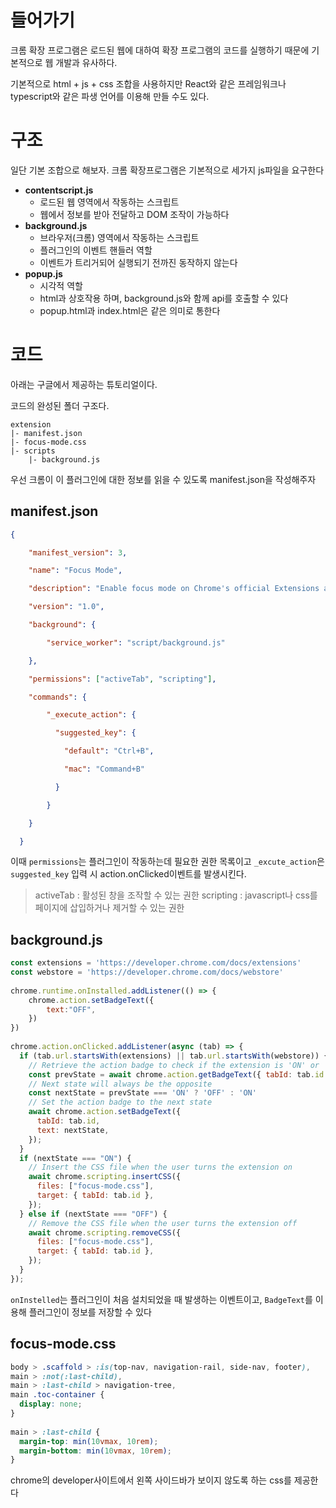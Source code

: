 

# 들어가기
크롬 확장 프로그램은 로드된 웹에 대하여 확장 프로그램의 코드를 실행하기 때문에 기본적으로 웹 개발과 유사하다.

기본적으로 html + js + css 조합을 사용하지만 React와 같은 프레임워크나 typescript와 같은 파생 언어를  이용해 만들 수도 있다.

# 구조
일단 기본 조합으로 해보자.
크롬 확장프로그램은 기본적으로 세가지 js파일을 요구한다

- **contentscript.js**
	- 로드된 웹 영역에서 작동하는 스크립트
	- 웹에서 정보를 받아 전달하고 DOM 조작이 가능하다
- **background.js**
	- 브라우저(크롬) 영역에서 작동하는 스크립트
	- 플러그인의 이벤트 핸들러 역할
	- 이벤트가 트리거되어 실행되기 전까진 동작하지 않는다
- **popup.js**
	- 시각적 역할
	- html과 상호작용 하며, background.js와 함께 api를 호출할 수 있다
	- popup.html과 index.html은 같은 의미로 통한다

# 코드
아래는 구글에서 제공하는 튜토리얼이다.

코드의 완성된 폴더 구조다.
```
extension
|- manifest.json
|- focus-mode.css
|- scripts
	|- background.js
```

우선 크롬이 이 플러그인에 대한 정보를 읽을 수 있도록 manifest.json을 작성해주자
## manifest.json
```json
{

    "manifest_version": 3,

    "name": "Focus Mode",

    "description": "Enable focus mode on Chrome's official Extensions and Chrome Web Store documentation.",

    "version": "1.0",

    "background": {

        "service_worker": "script/background.js"

    },

    "permissions": ["activeTab", "scripting"],

    "commands": {

        "_execute_action": {

          "suggested_key": {

            "default": "Ctrl+B",

            "mac": "Command+B"

          }

        }

    }

  }
```
이때 ```permissions```는 플러그인이 작동하는데 필요한 권한 목록이고 ```_excute_action```은 ```suggested_key``` 입력 시 action.onClicked이벤트를 발생시킨다.

>activeTab
>	: 활성된 창을 조작할 수 있는 권한
>scripting
>	: javascript나 css를 페이지에 삽입하거나 제거할 수 있는 권한

## background.js
```javascript
const extensions = 'https://developer.chrome.com/docs/extensions'
const webstore = 'https://developer.chrome.com/docs/webstore'
  
chrome.runtime.onInstalled.addListener(() => {
    chrome.action.setBadgeText({
        text:"OFF",
    })
})
  
chrome.action.onClicked.addListener(async (tab) => {
  if (tab.url.startsWith(extensions) || tab.url.startsWith(webstore)) {
    // Retrieve the action badge to check if the extension is 'ON' or 'OFF'
    const prevState = await chrome.action.getBadgeText({ tabId: tab.id });
    // Next state will always be the opposite
    const nextState = prevState === 'ON' ? 'OFF' : 'ON'
    // Set the action badge to the next state
    await chrome.action.setBadgeText({
      tabId: tab.id,
      text: nextState,
    });
  }
  if (nextState === "ON") {
    // Insert the CSS file when the user turns the extension on
    await chrome.scripting.insertCSS({
      files: ["focus-mode.css"],
      target: { tabId: tab.id },
    });
  } else if (nextState === "OFF") {
    // Remove the CSS file when the user turns the extension off
    await chrome.scripting.removeCSS({
      files: ["focus-mode.css"],
      target: { tabId: tab.id },
    });
  }
});
```
`onInstelled`는 플러그인이 처음 설치되었을 때 발생하는 이벤트이고, `BadgeText`를 이용해 플러그인이 정보를 저장할 수 있다

## focus-mode.css
```css
body > .scaffold > :is(top-nav, navigation-rail, side-nav, footer),
main > :not(:last-child),
main > :last-child > navigation-tree,
main .toc-container {
  display: none;
}
  
main > :last-child {
  margin-top: min(10vmax, 10rem);
  margin-bottom: min(10vmax, 10rem);
}
```
chrome의 developer사이트에서 왼쪽 사이드바가 보이지 않도록 하는 css를 제공한다